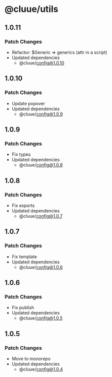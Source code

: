 # @cluue/utils

## 1.0.11

### Patch Changes

- Refactor: $Generic => generics (attr in a script)
- Updated dependencies
  - @cluue/config@1.0.10

## 1.0.10

### Patch Changes

- Update popover
- Updated dependencies
  - @cluue/config@1.0.9

## 1.0.9

### Patch Changes

- Fix types
- Updated dependencies
  - @cluue/config@1.0.8

## 1.0.8

### Patch Changes

- Fix exports
- Updated dependencies
  - @cluue/config@1.0.7

## 1.0.7

### Patch Changes

- Fix template
- Updated dependencies
  - @cluue/config@1.0.6

## 1.0.6

### Patch Changes

- Fix publish
- Updated dependencies
  - @cluue/config@1.0.5

## 1.0.5

### Patch Changes

- Move to monorepo
- Updated dependencies
  - @cluue/config@1.0.4
